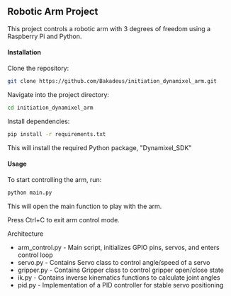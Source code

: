 ## Robotic Arm Project

This project controls a robotic arm with 3 degrees of freedom using a Raspberry
Pi and Python.

#### Installation

Clone the repository:

```bash
git clone https://github.com/Bakadeus/initiation_dynamixel_arm.git
```

Navigate into the project directory:

```bash
cd initiation_dynamixel_arm
```

Install dependencies:

```bash
pip install -r requirements.txt
```

This will install the required Python package, "Dynamixel_SDK"

#### Usage

To start controlling the arm, run:

```bash
python main.py
```

This will open the main function to play with the arm.

Press Ctrl+C to exit arm control mode.

Architecture

*   arm_control.py - Main script, initializes GPIO pins, servos, and enters control loop
*   servo.py - Contains Servo class to control angle/speed of a servo
*   gripper.py - Contains Gripper class to control gripper open/close state
*   ik.py - Contains inverse kinematics functions to calculate joint angles
*   pid.py - Implementation of a PID controller for stable servo positioning